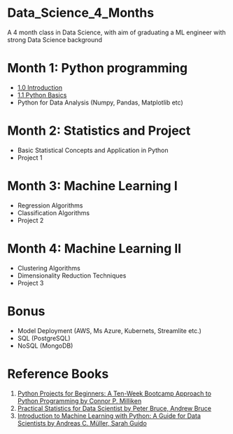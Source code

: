 # Data_Science_4_Months
A 4 month class in Data Science, with aim of graduating a ML engineer with strong Data Science background

# Month 1: Python programming 
- [1.0 Introduction](https://github.com/Ekeopara-Praise/Data_Science_4_Months/tree/master/Month_1_Python_Programming/1.0%20Introduction)
- [1.1 Python Basics](https://github.com/Ekeopara-Praise/Data_Science_4_Months/tree/master/Month_1_Python_Programming/1.1%20Python%20Basics)
- Python for Data Analysis (Numpy, Pandas, Matplotlib etc)

# Month 2: Statistics and Project
- Basic Statistical Concepts and Application in Python
- Project 1

# Month 3: Machine Learning I
- Regression Algorithms 
- Classification Algorithms
- Project 2

# Month 4: Machine Learning II
- Clustering Algorithms 
- Dimensionality Reduction Techniques
- Project 3

# Bonus 
- Model Deployment (AWS, Ms Azure, Kubernets, Streamlite etc.)
- SQL (PostgreSQL)
- NoSQL (MongoDB) 

# Reference Books
1. [Python Projects for Beginners: A Ten-Week Bootcamp Approach to Python Programming by Connor P. Milliken](https://b-ok.africa/book/5397996/6aa85e)
2. [Practical Statistics for Data Scientist by Peter Bruce, Andrew Bruce](https://b-ok.africa/book/2956293/a93aca)
3. [Introduction to Machine Learning with Python: A Guide for Data Scientists by Andreas C. Müller, Sarah Guido](https://b-ok.africa/book/2600143/062a5c)
